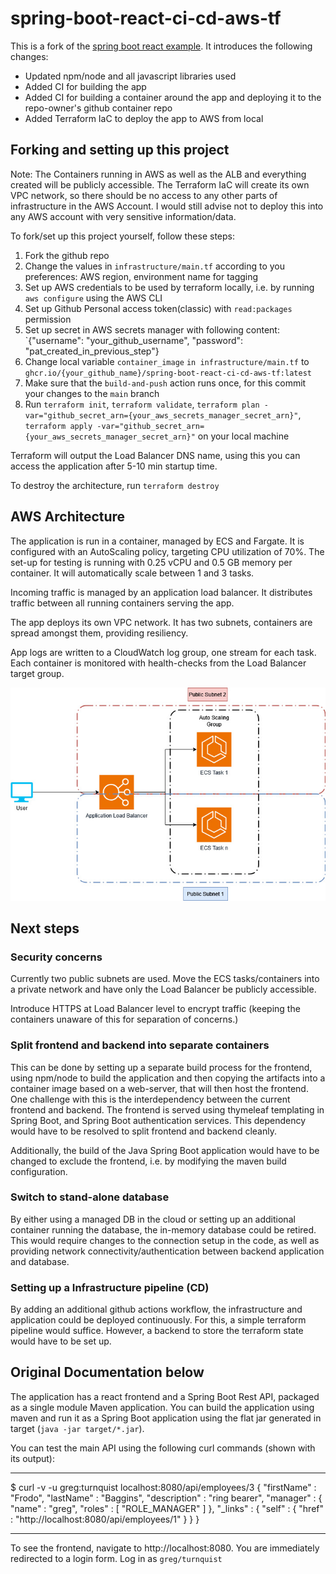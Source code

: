 # spring-boot-react-ci-cd-aws-tf

This is a fork of the [spring boot react example](https://gitlab.com/cloud-devops-assignments/spring-boot-react-example). It introduces the following changes:
* Updated npm/node and all javascript libraries used
* Added CI for building the app
* Added CI for building a container around the app and deploying it to the repo-owner's github container repo
* Added Terraform IaC to deploy the app to AWS from local

## Forking and setting up this project
Note: The Containers running in AWS as well as the ALB and everything created will be publicly accessible. The Terraform IaC will create its own VPC network, so there should be no access to any other parts of infrastructure in the AWS Account. I would still advise not to deploy this into any AWS account with very sensitive information/data.

To fork/set up this project yourself, follow these steps:

1. Fork the github repo
2. Change the values in `infrastructure/main.tf` according to you preferences: AWS region, environment name for tagging
3. Set up AWS credentials to be used by terraform locally, i.e. by running `aws configure` using the AWS CLI
4. Set up Github Personal access token(classic) with `read:packages` permission
5. Set up secret in AWS secrets manager with following content: `{"username": "your_github_username", "password": "pat_created_in_previous_step"}
6. Change local variable `container_image` `in infrastructure/main.tf` to `ghcr.io/{your_github_name}/spring-boot-react-ci-cd-aws-tf:latest`
7. Make sure that the `build-and-push` action runs once, for this commit your changes to the `main` branch
8. Run `terraform init`, `terraform validate`, `terraform plan -var="github_secret_arn={your_aws_secrets_manager_secret_arn}"`, `terraform apply -var="github_secret_arn={your_aws_secrets_manager_secret_arn}"` on your local machine

Terraform will output the Load Balancer DNS name, using this you can access the application after 5-10 min startup time.

To destroy the architecture, run `terraform destroy`

## AWS Architecture

The application is run in a container, managed by ECS and Fargate. It is configured with an AutoScaling policy, targeting CPU utilization of 70%. The set-up for testing is running with 0.25 vCPU and 0.5 GB memory per container. It will automatically scale between 1 and 3 tasks.

Incoming traffic is managed by an application load balancer. It distributes traffic between all running containers serving the app.

The app deploys its own VPC network. It has two subnets, containers are spread amongst them, providing resiliency.

App logs are written to a CloudWatch log group, one stream for each task. Each container is monitored with health-checks from the Load Balancer target group.

![AWS Architecture](img/aws_arch.jpg)


## Next steps

### Security concerns

Currently two public subnets are used. Move the ECS tasks/containers into a private network and have only the Load Balancer be publicly accessible.

Introduce HTTPS at Load Balancer level to encrypt traffic (keeping the containers unaware of this for separation of concerns.)

### Split frontend and backend into separate containers

This can be done by setting up a separate build process for the frontend, using npm/node to build the application and then copying the artifacts into a container image based on a web-server, that will then host the frontend. One challenge with this is the interdependency between the current frontend and backend. The frontend is served using thymeleaf templating in Spring Boot, and Spring Boot authentication services. This dependency would have to be resolved to split frontend and backend cleanly.

Additionally, the build of the Java Spring Boot application would have to be changed to exclude the frontend, i.e. by modifying the maven build configuration.


### Switch to stand-alone database

By either using a managed DB in the cloud or setting up an additional container running the database, the in-memory database could be retired. This would require changes to the connection setup in the code, as well as providing network connectivity/authentication between backend application and database.

### Setting up a Infrastructure pipeline (CD)

By adding an additional github actions workflow, the infrastructure and application could be deployed continuously. For this, a simple terraform pipeline would suffice. However, a backend to store the terraform state would have to be set up.

## Original Documentation below

The application has a react frontend and a Spring Boot Rest API, packaged as a single module Maven application. You can build the application using maven and run it as a Spring Boot application using the flat jar generated in target (`java -jar target/*.jar`).

You can test the main API using the following curl commands (shown with its output):

---

\$ curl -v -u greg:turnquist localhost:8080/api/employees/3
{
"firstName" : "Frodo",
"lastName" : "Baggins",
"description" : "ring bearer",
"manager" : {
"name" : "greg",
"roles" : [ "ROLE_MANAGER" ]
},
"\_links" : {
"self" : {
"href" : "http://localhost:8080/api/employees/1"
}
}
}

---

To see the frontend, navigate to http://localhost:8080. You are immediately redirected to a login form. Log in as `greg/turnquist`

